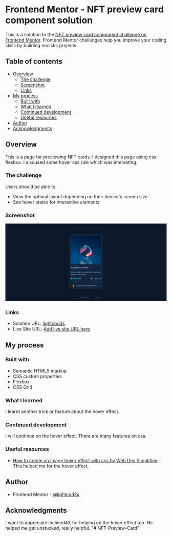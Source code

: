 # Frontend Mentor - NFT preview card component solution

This is a solution to the [NFT preview card component challenge on Frontend Mentor](https://www.frontendmentor.io/challenges/nft-preview-card-component-SbdUL_w0U). Frontend Mentor challenges help you improve your coding skills by building realistic projects. 

## Table of contents

- [Overview](#overview)
  - [The challenge](#the-challenge)
  - [Screenshot](#screenshot)
  - [Links](#links)
- [My process](#my-process)
  - [Built with](#built-with)
  - [What I learned](#what-i-learned)
  - [Continued development](#continued-development)
  - [Useful resources](#useful-resources)
- [Author](#author)
- [Acknowledgments](#acknowledgments)


## Overview
This is a page for previewing NFT cards. I designed this page using css flexbox. I alsoused some hover css rule which was interesting.

### The challenge

Users should be able to:

- View the optimal layout depending on their device's screen size
- See hover states for interactive elements

### Screenshot

![](./my-design/Screenshot%202024-01-11%20at%2021-00-30%20Frontend%20Mentor%20NFT%20preview%20card%20component.png)


### Links

- Solution URL: [lightcod3s](https://github.com/lightcod3s/NFT-Preview-Card.git)
- Live Site URL: [Add live site URL here](https://your-live-site-url.com)

## My process

### Built with

- Semantic HTML5 markup
- CSS custom properties
- Flexbox
- CSS Grid

### What I learned
I learnt another trick or feature about the hover effect. 

### Continued development

I will continue on the hover effect. There are many features on css.


### Useful resources

- [How to create an image hover effect with css by Web Dev Simplified](https://youtu.be/tF3RE5CGt9U?si=x3tctCr20Le6vtdO) - This helped me for the hover effect.


## Author

- Frontend Mentor - [@lightcod3s](https://www.frontendmentor.io/profile/lightcod3s)


## Acknowledgments
I want to appreciate inclined4X for helping on the hover effect too. He helped me get unstucked, really helpful.
"# NFT-Preview-Card" 

